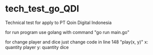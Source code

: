 # tech_test_go_QDI
Technical test for apply to PT Qoin Digital Indonesia

for run program use golang with command "go run main.go"

for change player and dice just change code in line 148 "play(x, y)"
x: quantity player
y: quantity dice
